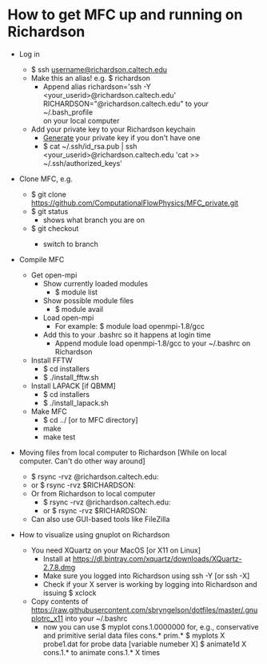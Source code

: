 # How to get MFC up and running on Richardson

* Log in
    * $ ssh username@richardson.caltech.edu
    * Make this an alias! e.g. $ richardson
        * Append 
        alias richardson='ssh -Y <your_userid>@richardson.caltech.edu'
        RICHARDSON="<user name>@richardson.caltech.edu"
        to your ~/.bash_profile  
        on your local computer
    * Add your private key to your Richardson keychain
        * [Generate](https://docs.joyent.com/public-cloud/getting-started/ssh-keys/generating-an-ssh-key-manually/manually-generating-your-ssh-key-in-mac-os-x) your private key if you don't have one 
        * $ cat ~/.ssh/id_rsa.pub | ssh <your_userid>@richardson.caltech.edu 'cat >> ~/.ssh/authorized_keys'

* Clone MFC, e.g.
    * $ git clone https://github.com/ComputationalFlowPhysics/MFC_private.git 
    * $ git status
        * shows what branch you are on
    * $ git checkout <branch>
        * switch to branch <branch> 

* Compile MFC
    * Get open-mpi
        * Show currently loaded modules
            * $ module list  
        * Show possible module files
            * $ module avail
        * Load open-mpi
            * For example: $ module load openmpi-1.8/gcc 
        * Add this to your .bashrc so it happens at login time
            * Append 
            module load openmpi-1.8/gcc
            to your ~/.bashrc
            on Richardson
    * Install FFTW
        * $ cd installers
        * $ ./install_fftw.sh
    * Install LAPACK [if QBMM]
        * $ cd installers
        * $ ./install_lapack.sh
    * Make MFC
        * $ cd ../    [or to MFC directory]
        * make
        * make test

* Moving files from local computer to Richardson [While on local computer. Can't do other way around]
    * $ rsync -rvz <local files> <user name>@richardson.caltech.edu:<richardson location>
    * or $ rsync -rvz <local files> $RICHARDSON:<richardson location>
    * Or from Richardson to local computer
        * $ rsync -rvz <user name>@richardson.caltech.edu:<richardson location> <local files>
        * or $ rsync -rvz $RICHARDSON:<richardson location> <local files>
    * Can also use GUI-based tools like FileZilla 

* How to visualize using gnuplot on Richardson
    * You need XQuartz on your MacOS [or X11 on Linux]
        * Install at https://dl.bintray.com/xquartz/downloads/XQuartz-2.7.8.dmg
        * Make sure you logged into Richardson using ssh -Y [or ssh -X] 
        * Check if your X server is working by logging into Richardson and issuing
            $ xclock
    * Copy contents of https://raw.githubusercontent.com/sbryngelson/dotfiles/master/.gnuplotrc_x11
    into your ~/.bashrc
        * now you can use 
        $ myplot cons.1.0000000
        for, e.g., conservative and primitive serial data files cons.* prim.*
        $ myplots X probe1.dat
        for probe data [variable numeber X]
        $ animate1d X cons.1.*
        to animate cons.1.* X times



